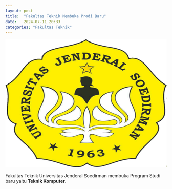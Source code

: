 ```yaml
---
layout: post
title:  "Fakultas Teknik Membuka Prodi Baru"
date:   2024-07-11 20:33 
categories: "Fakultas Teknik"
---
```

<img src="/assets/images/unsoed.PNG" alt="unsoed.PNG" width="700" height="400">

Fakultas Teknik Universitas Jenderal Soedirman membuka Program Studi baru
yaitu **Teknik Komputer**.

